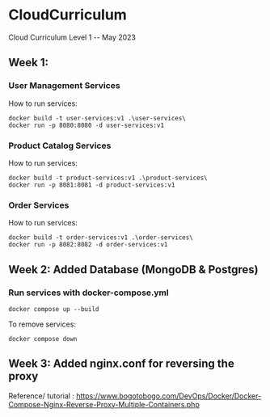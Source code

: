 # CloudCurriculum
Cloud Curriculum Level 1 -- May 2023

## Week 1:
### User Management Services
How to run services:
```
docker build -t user-services:v1 .\user-services\
docker run -p 8080:8080 -d user-services:v1
```
### Product Catalog Services
How to run services:
```
docker build -t product-services:v1 .\product-services\
docker run -p 8081:8081 -d product-services:v1
```

### Order Services
How to run services:
```
docker build -t order-services:v1 .\order-services\
docker run -p 8082:8082 -d order-services:v1
```



## Week 2: Added Database (MongoDB & Postgres)
### Run services with docker-compose.yml
```
docker compose up --build
```
To remove services:
```
docker compose down
```

## Week 3: Added nginx.conf for reversing the proxy
Reference/ tutorial : https://www.bogotobogo.com/DevOps/Docker/Docker-Compose-Nginx-Reverse-Proxy-Multiple-Containers.php
